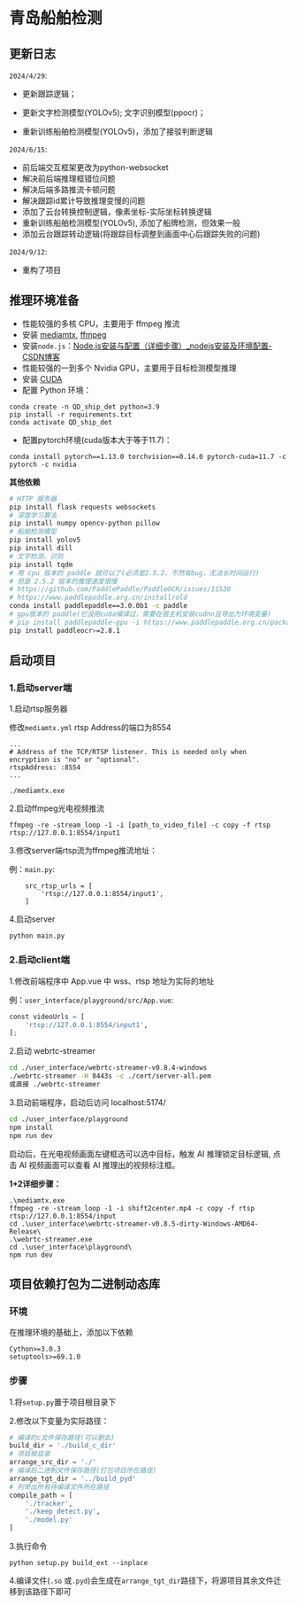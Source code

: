 # 青岛船舶检测

## 更新日志

 `2024/4/29`:

- 更新跟踪逻辑；

- 更新文字检测模型(YOLOv5); 文字识别模型(ppocr)；

- 重新训练船舶检测模型(YOLOv5)，添加了接驳判断逻辑

`2024/6/15`:

- 前后端交互框架更改为python-websocket
- 解决前后端推理框错位问题
- 解决后端多路推流卡顿问题
- 解决跟踪id累计导致推理变慢的问题
- 添加了云台转换控制逻辑，像素坐标-实际坐标转换逻辑
- 重新训练船舶检测模型(YOLOv5), 添加了船牌检测，但效果一般
- 添加云台跟踪转动逻辑(将跟踪目标调整到画面中心后跟踪失败的问题)

`2024/9/12`:

- 重构了项目

## 推理环境准备

- 性能较强的多核 CPU，主要用于 ffmpeg 推流
- 安装 [mediamtx](https://github.com/bluenviron/mediamtx/releases),  [ffmpeg](https://ffmpeg.org/)
- 安装`node.js`：[Node.js安装与配置（详细步骤）_nodejs安装及环境配置-CSDN博客](https://blog.csdn.net/qq_42006801/article/details/124830995)
- 性能较强的一到多个 Nvidia GPU，主要用于目标检测模型推理
- 安装 [CUDA](https://developer.nvidia.com/cuda-downloads)
- 配置 Python 环境：

```
conda create -n QD_ship_det python=3.9
pip install -r requirements.txt
conda activate QD_ship_det
```

- 配置pytorch环境(cuda版本大于等于11.7)：

```
conda install pytorch==1.13.0 torchvision==0.14.0 pytorch-cuda=11.7 -c pytorch -c nvidia
```

**其他依赖**

```bash
# HTTP 服务器
pip install flask requests websockets
# 深度学习算法
pip install numpy opencv-python pillow
# 船舶检测模型
pip install yolov5
pip install dill
# 文字检测、识别
pip install tqdm
# 用 cpu 版本的 paddle 就可以了(必须是2.5.2，不然有bug，无法长时间运行)
# 但是 2.5.2 版本的推理速度很慢
# https://github.com/PaddlePaddle/PaddleOCR/issues/11530
# https://www.paddlepaddle.org.cn/install/old
conda install paddlepaddle==3.0.0b1 -c paddle
# gpu版本的 paddle(它没用cuda编译过，需要在宿主机安装cudnn且导出为环境变量)
# pip install paddlepaddle-gpu -i https://www.paddlepaddle.org.cn/packages/stable/cu117/
pip install paddleocr>=2.8.1
```

## 启动项目

### 1.启动server端

1.启动rtsp服务器

修改`mediamtx.yml`  rtsp Address的端口为8554

```
...
# Address of the TCP/RTSP listener. This is needed only when encryption is "no" or "optional".
rtspAddress: :8554
...
```

```
./mediamtx.exe
```

2.启动ffmpeg光电视频推流

```
ffmpeg -re -stream_loop -1 -i [path_to_video_file] -c copy -f rtsp rtsp://127.0.0.1:8554/input1
```

3.修改server端rtsp流为ffmpeg推流地址：

例：`main.py`:

```
    src_rtsp_urls = [
        'rtsp://127.0.0.1:8554/input1',
    ]
```

4.启动server

```
python main.py
```

### 2.启动client端

1.修改前端程序中 App.vue 中 wss、rtsp 地址为实际的地址

例：`user_interface/playground/src/App.vue`:

```python
const videoUrls = [
    'rtsp://127.0.0.1:8554/input1',
];
```

2.启动 webrtc-streamer

```bash
cd ./user_interface/webrtc-streamer-v0.8.4-windows
./webrtc-streamer -H 8443s -c ./cert/server-all.pem
或直接 ./webrtc-streamer
```

3.启动前端程序，启动后访问 localhost:5174/

```bash
cd ./user_interface/playground
npm install
npm run dev
```

启动后，在光电视频画面左键框选可以选中目标，触发 AI 推理锁定目标逻辑, 点击 AI 视频画面可以查看 AI 推理出的视频标注框。

**1+2详细步骤：**

```
.\mediamtx.exe
ffmpeg -re -stream_loop -1 -i shift2center.mp4 -c copy -f rtsp rtsp://127.0.0.1:8554/input
cd .\user_interface\webrtc-streamer-v0.8.5-dirty-Windows-AMD64-Release\
.\webrtc-streamer.exe
cd .\user_interface\playground\  
npm run dev
```



## 项目依赖打包为二进制动态库

### 环境

在推理环境的基础上，添加以下依赖

```
Cython>=3.0.3
setuptools>=69.1.0
```

### 步骤

1.将`setup.py`置于项目根目录下

2.修改以下变量为实际路径：

```python
# 编译的c文件保存路径(可以删去)
build_dir = './build_c_dir'
# 项目根目录
arrange_src_dir = './'
# 编译后二进制文件保存路径(打包项目所在路径)
arrange_tgt_dir = '../build_pyd'
# 列举出所有待编译文件所在路径
compile_path = [
    './tracker',
    './keep_detect.py',
    './model.py'
]
```

3.执行命令

```
python setup.py build_ext --inplace
```

4.编译文件(`.so` 或`.pyd`)会生成在`arrange_tgt_dir`路径下，将源项目其余文件迁移到该路径下即可
